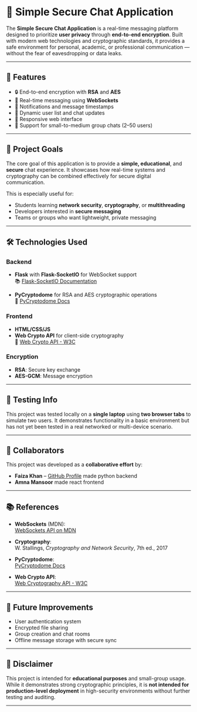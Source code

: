 # 🔐 Simple Secure Chat Application

The **Simple Secure Chat Application** is a real-time messaging platform designed to prioritize **user privacy** through **end-to-end encryption**. Built with modern web technologies and cryptographic standards, it provides a safe environment for personal, academic, or professional communication — without the fear of eavesdropping or data leaks.

---

## 🧩 Features

- 🔒 End-to-end encryption with **RSA** and **AES**
- 💬 Real-time messaging using **WebSockets**
- 🔔 Notifications and message timestamps
- 👥 Dynamic user list and chat updates
- 📱 Responsive web interface
- 🔁 Support for small-to-medium group chats (2–50 users)

---

## 🎯 Project Goals

The core goal of this application is to provide a **simple, educational**, and **secure** chat experience. It showcases how real-time systems and cryptography can be combined effectively for secure digital communication.

This is especially useful for:
- Students learning **network security**, **cryptography**, or **multithreading**
- Developers interested in **secure messaging**
- Teams or groups who want lightweight, private messaging

---

## 🛠️ Technologies Used

### Backend
- **Flask** with **Flask-SocketIO** for WebSocket support  
  📚 [Flask-SocketIO Documentation](https://flask-socketio.readthedocs.io/)

- **PyCryptodome** for RSA and AES cryptographic operations  
  🔐 [PyCryptodome Docs](https://pycryptodome.readthedocs.io/)

### Frontend
- **HTML/CSS/JS**
- **Web Crypto API** for client-side cryptography  
  🔐 [Web Crypto API - W3C](https://www.w3.org/TR/WebCryptoAPI/)

### Encryption
- **RSA**: Secure key exchange
- **AES-GCM**: Message encryption

---

## 🧪 Testing Info

This project was tested locally on a **single laptop** using **two browser tabs** to simulate two users. It demonstrates functionality in a basic environment but has not yet been tested in a real networked or multi-device scenario.

---

## 🤝 Collaborators

This project was developed as a **collaborative effort** by:
- **Faiza Khan** – [GitHub Profile](https://github.com/faiza290) made python backend
- **Amna Mansoor** made react frontend

---

## 📚 References

- **WebSockets** (MDN):  
  [WebSockets API on MDN](https://developer.mozilla.org/en-US/docs/Web/API/WebSockets_API)

- **Cryptography**:  
  W. Stallings, *Cryptography and Network Security*, 7th ed., 2017

- **PyCryptodome**:  
  [PyCryptodome Docs](https://pycryptodome.readthedocs.io/)

- **Web Crypto API**:  
  [Web Cryptography API - W3C](https://www.w3.org/TR/WebCryptoAPI/)

---

## 🚀 Future Improvements

- User authentication system
- Encrypted file sharing
- Group creation and chat rooms
- Offline message storage with secure sync

---

## 📌 Disclaimer

This project is intended for **educational purposes** and small-group usage. While it demonstrates strong cryptographic principles, it is **not intended for production-level deployment** in high-security environments without further testing and auditing.

---
